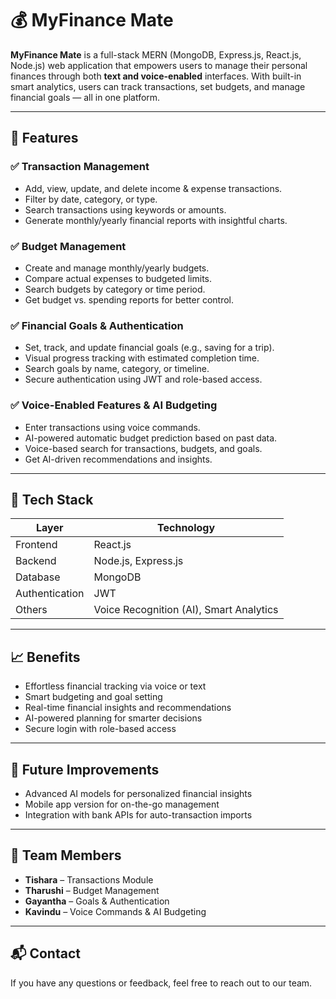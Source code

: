 # 💰 MyFinance Mate

**MyFinance Mate** is a full-stack MERN (MongoDB, Express.js, React.js, Node.js) web application that empowers users to manage their personal finances through both **text and voice-enabled** interfaces. With built-in smart analytics, users can track transactions, set budgets, and manage financial goals — all in one platform.

---

## 🚀 Features

### ✅ Transaction Management
- Add, view, update, and delete income & expense transactions.
- Filter by date, category, or type.
- Search transactions using keywords or amounts.
- Generate monthly/yearly financial reports with insightful charts.

### ✅ Budget Management
- Create and manage monthly/yearly budgets.
- Compare actual expenses to budgeted limits.
- Search budgets by category or time period.
- Get budget vs. spending reports for better control.

### ✅ Financial Goals & Authentication
- Set, track, and update financial goals (e.g., saving for a trip).
- Visual progress tracking with estimated completion time.
- Search goals by name, category, or timeline.
- Secure authentication using JWT and role-based access.

### ✅ Voice-Enabled Features & AI Budgeting
- Enter transactions using voice commands.
- AI-powered automatic budget prediction based on past data.
- Voice-based search for transactions, budgets, and goals.
- Get AI-driven recommendations and insights.

---

## 🧰 Tech Stack

| Layer        | Technology           |
|--------------|----------------------|
| Frontend     | React.js             |
| Backend      | Node.js, Express.js  |
| Database     | MongoDB              |
| Authentication | JWT               |
| Others       | Voice Recognition (AI), Smart Analytics |

---

## 📈 Benefits

- Effortless financial tracking via voice or text
- Smart budgeting and goal setting
- Real-time financial insights and recommendations
- AI-powered planning for smarter decisions
- Secure login with role-based access

---

## 📌 Future Improvements

- Advanced AI models for personalized financial insights
- Mobile app version for on-the-go management
- Integration with bank APIs for auto-transaction imports

---

## 📍 Team Members

- **Tishara** – Transactions Module  
- **Tharushi** – Budget Management  
- **Gayantha** – Goals & Authentication  
- **Kavindu** – Voice Commands & AI Budgeting  

---

## 📬 Contact

If you have any questions or feedback, feel free to reach out to our team.
